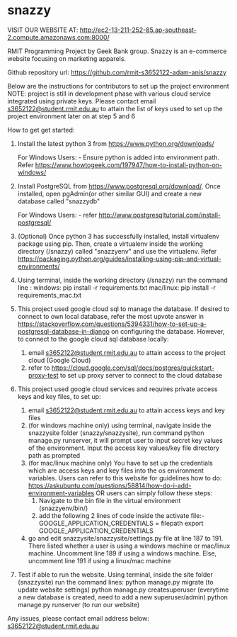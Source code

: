 # snazzy

VISIT OUR WEBSITE AT:
http://ec2-13-211-252-85.ap-southeast-2.compute.amazonaws.com:8000/

RMIT Programming Project by Geek Bank group.
Snazzy is an e-commerce website focusing on marketing apparels.

Github repository url: https://github.com/rmit-s3652122-adam-anis/snazzy

Below are the instructions for contributors to set up the project environment
NOTE: project is still in development phase with various cloud service integrated using private keys. 
Please contact email s3652122@student.rmit.edu.au to attain the list of keys used to set up the project environment later on at step 5 and 6

How to get get started:
1. Install the latest python 3 from https://www.python.org/downloads/
    
    For Windows Users:
        - Ensure python is added into environment path. Refer https://www.howtogeek.com/197947/how-to-install-python-on-windows/

2. Install PostgreSQL from https://www.postgresql.org/download/. Once installed, open pgAdmin(or other similar GUI) and create a new database called "snazzydb"

    For Windows Users: 
        - refer http://www.postgresqltutorial.com/install-postgresql/
        
3. (Optional) Once python 3 has successfully installed, install virtualenv package using pip. Then, create a virtualenv inside the working directory (/snazzy) called "snazzyenv" and use the virtualenv. Refer https://packaging.python.org/guides/installing-using-pip-and-virtual-environments/

4. Using terminal, inside the working directory (/snazzy) run the command line : 
windows:
pip install -r requirements.txt
mac/linux:
pip install -r requirements_mac.txt

5. This project used google cloud sql to manage the database. If desired to connect to own local database, refer the most upvote answer in https://stackoverflow.com/questions/5394331/how-to-set-up-a-postgresql-database-in-django on configuring the database. However, to connect to the google cloud sql database locally:
    1. email s3652122@student.rmit.edu.au to attain access to the project cloud (Google Cloud)
    2. refer to https://cloud.google.com/sql/docs/postgres/quickstart-proxy-test to set up proxy server to connect to the cloud database

6. This project used google cloud services and requires private access keys and key files, to set up:
    1. email s3652122@student.rmit.edu.au to attain access keys and key files
    2. (for windows machine only) using terminal, navigate inside the snazzysite folder (snazzy/snazzysite), run command python manage.py runserver, it will prompt user to input secret key values of the environment. Input the access key values/key file directory path as prompted
    3. (for mac/linux machine only) You have to set up the credentials which are access keys and key files into the os environment variables. Users can refer to this website for guidelines how to do:
        https://askubuntu.com/questions/58814/how-do-i-add-environment-variables
    OR users can simply follow these steps:
        1. Navigate to the bin file in the virtual environment (snazzyenv/bin/)
        2. add the following 2 lines of code inside the activate file:-
            GOOGLE_APPLICATION_CREDENTIALS = filepath
            export GOOGLE_APPLICATION_CREDENTIALS
    4. go and edit snazzysite/snazzysite/settings.py file at line 187 to 191. There listed whether a user is using a windows machine or mac/linux machine. Uncomment line 189 if using a windows machine. Else, uncomment line 191 if using a linux/mac machine

6. Test if able to run the website. Using terminal, inside the site folder (snazzysite) run the command lines: 
python manage.py migrate (to update website settings)
python manage.py createsuperuser (everytime a new database is created, need to add a new superuser/admin)
python manage.py runserver (to run our website)

Any issues, please contact email address below:
s3652122@student.rmit.edu.au
